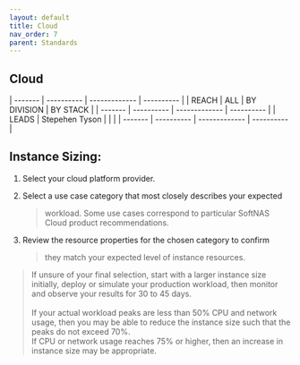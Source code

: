 ```yaml
---
layout: default
title: Cloud
nav_order: 7
parent: Standards
---
```




Cloud
-----

  | ------- | ---------- | ------------- | ---------- |
  | REACH   | ALL        | BY DIVISION   | BY STACK   |
  | ------- | ---------- | ------------- | ---------- |
  | LEADS   | Stepehen Tyson   |               |            |
  | ------- | ---------- | ------------- | ---------- |   
             

Instance Sizing:
----------------

1.  Select your cloud platform provider.

2.  Select a use case category that most closely describes your expected
    > workload. Some use cases correspond to particular SoftNAS Cloud
    > product recommendations.

3.  Review the resource properties for the chosen category to confirm
    > they match your expected level of instance resources.

> If unsure of your final selection, start with a larger instance size
> initially, deploy or simulate your production workload, then monitor
> and observe your results for 30 to 45 days.\
> \
> If your actual workload peaks are less than 50% CPU and network usage,
> then you may be able to reduce the instance size such that the peaks
> do not exceed 70%.\
> If CPU or network usage reaches 75% or higher, then an increase in
> instance size may be appropriate.